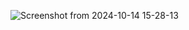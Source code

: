 
![Screenshot from 2024-10-14 15-28-13](https://github.com/user-attachments/assets/142b554f-cd82-4bd5-b95f-7dc54ce19766)
